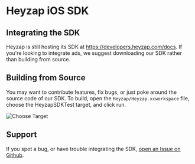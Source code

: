 Heyzap iOS SDK
=======

Integrating the SDK
----
Heyzap is still hosting its SDK at https://developers.heyzap.com/docs. If you're looking to integrate ads, we suggest downloading our SDK rather than building from source.


Building from Source
--------------------
You may want to contribute features, fix bugs, or just poke around the source code of our SDK. To build, open the `Heyzap/Heyzap.xcworkspace` file, choose the HeyzapSDKTest target, and click run.

<img src="/ios-sdk/Screenshots/chooseTarget.png" alt="Choose Target">

Support
------
If you spot a bug, or have trouble integrating the SDK, [open an Issue on Github](https://github.com/Heyzap/ios-sdk/issues).